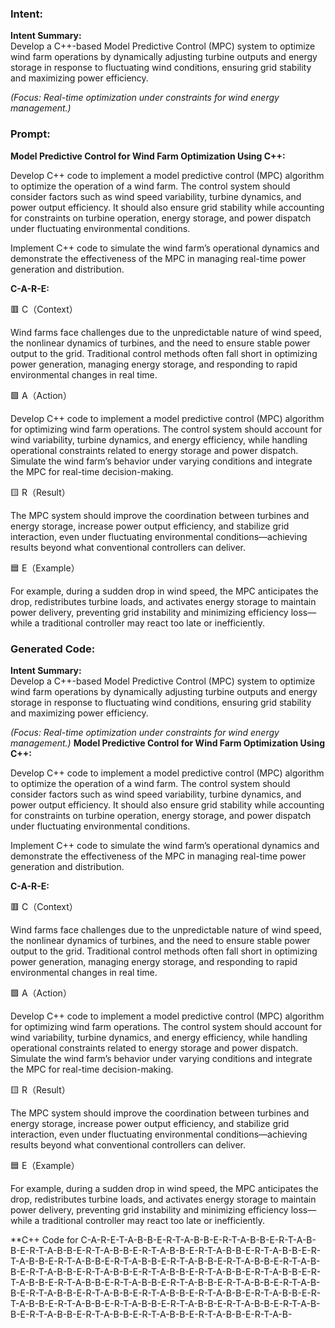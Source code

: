 ### Intent:
**Intent Summary:**  
Develop a C++-based Model Predictive Control (MPC) system to optimize wind farm operations by dynamically adjusting turbine outputs and energy storage in response to fluctuating wind conditions, ensuring grid stability and maximizing power efficiency.  

*(Focus: Real-time optimization under constraints for wind energy management.)*

### Prompt:
**Model Predictive Control for Wind Farm Optimization Using C++:**

Develop C++ code to implement a model predictive control (MPC) algorithm to optimize the operation of a wind farm. The control system should consider factors such as wind speed variability, turbine dynamics, and power output efficiency. It should also ensure grid stability while accounting for constraints on turbine operation, energy storage, and power dispatch under fluctuating environmental conditions.

Implement C++ code to simulate the wind farm’s operational dynamics and demonstrate the effectiveness of the MPC in managing real-time power generation and distribution.

**C-A-R-E:**

🟥 C（Context）

Wind farms face challenges due to the unpredictable nature of wind speed, the nonlinear dynamics of turbines, and the need to ensure stable power output to the grid. Traditional control methods often fall short in optimizing power generation, managing energy storage, and responding to rapid environmental changes in real time.

🟩 A（Action）

Develop C++ code to implement a model predictive control (MPC) algorithm for optimizing wind farm operations. The control system should account for wind variability, turbine dynamics, and energy efficiency, while handling operational constraints related to energy storage and power dispatch. Simulate the wind farm’s behavior under varying conditions and integrate the MPC for real-time decision-making.

🟨 R（Result）

The MPC system should improve the coordination between turbines and energy storage, increase power output efficiency, and stabilize grid interaction, even under fluctuating environmental conditions—achieving results beyond what conventional controllers can deliver.

🟦 E（Example）

For example, during a sudden drop in wind speed, the MPC anticipates the drop, redistributes turbine loads, and activates energy storage to maintain power delivery, preventing grid instability and minimizing efficiency loss—while a traditional controller may react too late or inefficiently.

### Generated Code:
**Intent Summary:**  
Develop a C++-based Model Predictive Control (MPC) system to optimize wind farm operations by dynamically adjusting turbine outputs and energy storage in response to fluctuating wind conditions, ensuring grid stability and maximizing power efficiency.  

*(Focus: Real-time optimization under constraints for wind energy management.)*
**Model Predictive Control for Wind Farm Optimization Using C++:**

Develop C++ code to implement a model predictive control (MPC) algorithm to optimize the operation of a wind farm. The control system should consider factors such as wind speed variability, turbine dynamics, and power output efficiency. It should also ensure grid stability while accounting for constraints on turbine operation, energy storage, and power dispatch under fluctuating environmental conditions.

Implement C++ code to simulate the wind farm’s operational dynamics and demonstrate the effectiveness of the MPC in managing real-time power generation and distribution.

**C-A-R-E:**

🟥 C（Context）

Wind farms face challenges due to the unpredictable nature of wind speed, the nonlinear dynamics of turbines, and the need to ensure stable power output to the grid. Traditional control methods often fall short in optimizing power generation, managing energy storage, and responding to rapid environmental changes in real time.

🟩 A（Action）

Develop C++ code to implement a model predictive control (MPC) algorithm for optimizing wind farm operations. The control system should account for wind variability, turbine dynamics, and energy efficiency, while handling operational constraints related to energy storage and power dispatch. Simulate the wind farm’s behavior under varying conditions and integrate the MPC for real-time decision-making.

🟨 R（Result）

The MPC system should improve the coordination between turbines and energy storage, increase power output efficiency, and stabilize grid interaction, even under fluctuating environmental conditions—achieving results beyond what conventional controllers can deliver.

🟦 E（Example）

For example, during a sudden drop in wind speed, the MPC anticipates the drop, redistributes turbine loads, and activates energy storage to maintain power delivery, preventing grid instability and minimizing efficiency loss—while a traditional controller may react too late or inefficiently.

**C++ Code for C-A-R-E-T-A-B-B-E-R-T-A-B-B-E-R-T-A-B-B-E-R-T-A-B-B-E-R-T-A-B-B-E-R-T-A-B-B-E-R-T-A-B-B-E-R-T-A-B-B-E-R-T-A-B-B-E-R-T-A-B-B-E-R-T-A-B-B-E-R-T-A-B-B-E-R-T-A-B-B-E-R-T-A-B-B-E-R-T-A-B-B-E-R-T-A-B-B-E-R-T-A-B-B-E-R-T-A-B-B-E-R-T-A-B-B-E-R-T-A-B-B-E-R-T-A-B-B-E-R-T-A-B-B-E-R-T-A-B-B-E-R-T-A-B-B-E-R-T-A-B-B-E-R-T-A-B-B-E-R-T-A-B-B-E-R-T-A-B-B-E-R-T-A-B-B-E-R-T-A-B-B-E-R-T-A-B-B-E-R-T-A-B-B-E-R-T-A-B-B-E-R-T-A-B-B-E-R-T-A-B-B-E-R-T-A-B-B-E-R-T-A-B-B-E-R-T-A-B-B-E-R-T-A-B-B-E-R-T-A-B-B-E-R-T-A-B-B-E-R-T-A-B-

